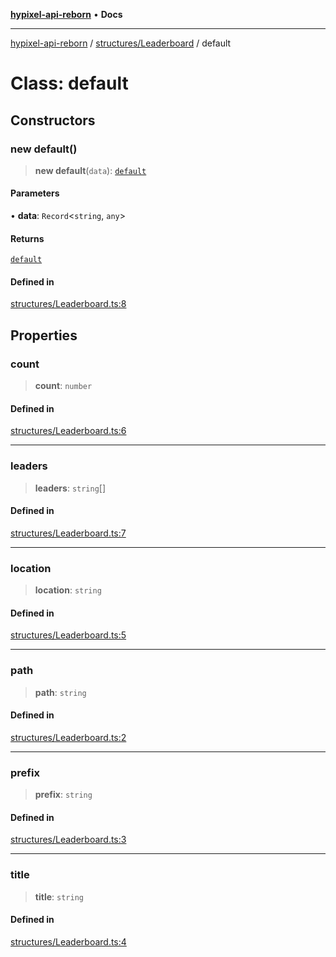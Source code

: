 [**hypixel-api-reborn**](../../../README.md) • **Docs**

***

[hypixel-api-reborn](../../../modules.md) / [structures/Leaderboard](../README.md) / default

# Class: default

## Constructors

### new default()

> **new default**(`data`): [`default`](default.md)

#### Parameters

• **data**: `Record`\<`string`, `any`\>

#### Returns

[`default`](default.md)

#### Defined in

[structures/Leaderboard.ts:8](https://github.com/Kathund/REBORN-docs-TEST/blob/226e7f6a62bb6bca87ef0828ac84e9098d59f860/src/structures/Leaderboard.ts#L8)

## Properties

### count

> **count**: `number`

#### Defined in

[structures/Leaderboard.ts:6](https://github.com/Kathund/REBORN-docs-TEST/blob/226e7f6a62bb6bca87ef0828ac84e9098d59f860/src/structures/Leaderboard.ts#L6)

***

### leaders

> **leaders**: `string`[]

#### Defined in

[structures/Leaderboard.ts:7](https://github.com/Kathund/REBORN-docs-TEST/blob/226e7f6a62bb6bca87ef0828ac84e9098d59f860/src/structures/Leaderboard.ts#L7)

***

### location

> **location**: `string`

#### Defined in

[structures/Leaderboard.ts:5](https://github.com/Kathund/REBORN-docs-TEST/blob/226e7f6a62bb6bca87ef0828ac84e9098d59f860/src/structures/Leaderboard.ts#L5)

***

### path

> **path**: `string`

#### Defined in

[structures/Leaderboard.ts:2](https://github.com/Kathund/REBORN-docs-TEST/blob/226e7f6a62bb6bca87ef0828ac84e9098d59f860/src/structures/Leaderboard.ts#L2)

***

### prefix

> **prefix**: `string`

#### Defined in

[structures/Leaderboard.ts:3](https://github.com/Kathund/REBORN-docs-TEST/blob/226e7f6a62bb6bca87ef0828ac84e9098d59f860/src/structures/Leaderboard.ts#L3)

***

### title

> **title**: `string`

#### Defined in

[structures/Leaderboard.ts:4](https://github.com/Kathund/REBORN-docs-TEST/blob/226e7f6a62bb6bca87ef0828ac84e9098d59f860/src/structures/Leaderboard.ts#L4)
